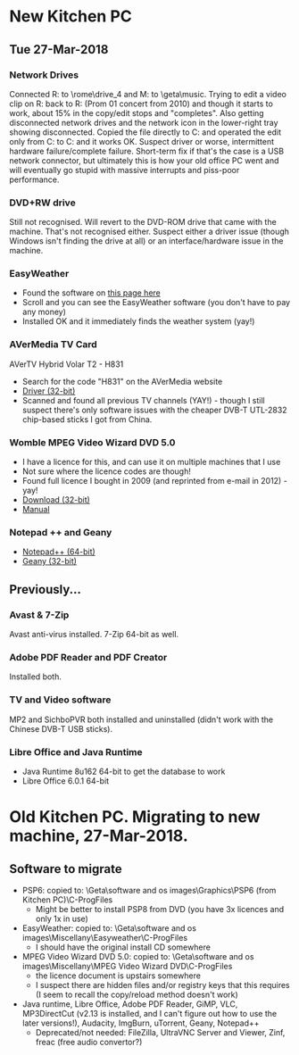 # New Kitchen PC

## Tue 27-Mar-2018
### Network Drives
Connected R: to \\rome\drive_4 and M: to \\geta\music.  Trying to edit a video clip on R: back to R: (Prom 01 concert from 2010) and though it starts to work, about 15% in the copy/edit stops and "completes".  Also getting disconnected network drives and the network icon in the lower-right tray showing disconnected.  Copied the file directly to C: and operated the edit only from C: to C: and it works OK.  Suspect driver or worse, intermittent hardware failure/complete failure.  Short-term fix if that's the case is a USB network connector, but ultimately this is how your old office PC went and will eventually go stupid with massive interrupts and piss-poor performance.

### DVD+RW drive
Still not recognised.  Will revert to the DVD-ROM drive that came with the machine.  That's not recognised either.  Suspect either a driver issue (though Windows isn't finding the drive at all) or an interface/hardware issue in the machine.

### EasyWeather
- Found the software on [this page here](https://www.ambientweather.com/software.html)
- Scroll and you can see the EasyWeather software (you don't have to pay any money)
- Installed OK and it immediately finds the weather system (yay!)

### AVerMedia TV Card
AVerTV Hybrid Volar T2 - H831
- Search for the code "H831" on the AVerMedia website
- [Driver (32-bit)](http://www.avermedia.com/tv_more/download/avertv_hybrid_volar_t2#ans_part)
- Scanned and found all previous TV channels (YAY!) - though I still suspect there's only software issues with the cheaper DVB-T UTL-2832 chip-based sticks I got from China.

### Womble MPEG Video Wizard DVD 5.0
- I have a licence for this, and can use it on multiple machines that I use
- Not sure where the licence codes are though!
- Found full licence I bought in 2009 (and reprinted from e-mail in 2012) - yay!
- [Download (32-bit)](http://www.womble.com/download/)
- [Manual](http://www.womble.com/docs/dvd-guide.pdf)

### Notepad ++ and Geany
- [Notepad++ (64-bit)](https://notepad-plus-plus.org/)
- [Geany (32-bit)](https://www.geany.org/)

## Previously...
### Avast & 7-Zip
Avast anti-virus installed.  7-Zip 64-bit as well.

### Adobe PDF Reader and PDF Creator
Installed both.

### TV and Video software
MP2 and SichboPVR both installed and uninstalled (didn't work with the Chinese DVB-T USB sticks).

### Libre Office and Java Runtime
- Java Runtime 8u162 64-bit to get the database to work
- Libre Office 6.0.1 64-bit

# Old Kitchen PC.  Migrating to new machine, 27-Mar-2018.
## Software to migrate
- PSP6: copied to: \\Geta\software and os images\Graphics\PSP6 (from Kitchen PC)\C-ProgFiles
  - Might be better to install PSP8 from DVD (you have 3x licences and only 1x in use)
- EasyWeather: copied to: \\Geta\software and os images\Miscellany\Easyweather\C-ProgFiles
  - I should have the original install CD somewhere
- MPEG Video Wizard DVD 5.0: copied to: \\Geta\software and os images\Miscellany\MPEG Video Wizard DVD\C-ProgFiles
  - the licence document is upstairs somewhere
  - I suspect there are hidden files and/or registry keys that this requires (I seem to recall the copy/reload method doesn't work)
- Java runtime, Libre Office, Adobe PDF Reader, GiMP, VLC, MP3DirectCut (v2.13 is installed, and I can't figure out how to use the later versions!), Audacity, ImgBurn, uTorrent, Geany, Notepad++
  - Deprecated/not needed: FileZilla, UltraVNC Server and Viewer, Zinf, freac (free audio convertor?)
